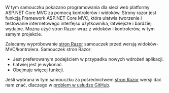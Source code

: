 W tym samouczku pokazano programowania dla sieci web platformy ASP.NET Core MVC za pomocą kontrolerów i widoków. Strony razor jest funkcją Framework ASP.NET Core MVC, która ułatwia tworzenie i testowanie internetowego interfejsu użytkownika, łatwiejsze i bardziej wydajne. Można użyć stron Razor wraz z widoków i kontrolerów, w tym samym projekcie.

Zalecamy wypróbowanie [stron Razor](xref:tutorials/razor-pages/razor-pages-start) samouczek przed wersją widoków-MVC/kontrolera. Samouczek stron Razor:

* Jest preferowanym podejściem w przypadku nowych wdrożeń aplikacji.
* Łatwiej jest je wykonać.
* Obejmuje więcej funkcji.

Jeśli wybrana w tym samouczku za pośrednictwem [stron Razor](xref:tutorials/razor-pages/razor-pages-start) wersji dać nam znać, dlaczego w [problem w usłudze GitHub](https://github.com/aspnet/Docs/issues/6146).
